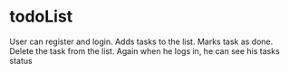 # todoList

User can register and login.
Adds tasks to the list.
Marks task as done.
Delete the task from the list.
Again when he logs in, he can see his tasks status
